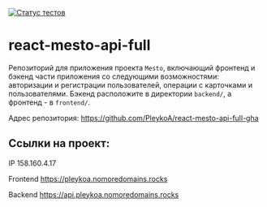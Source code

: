 [![Статус тестов](../../actions/workflows/tests.yml/badge.svg)](../../actions/workflows/tests.yml)

# react-mesto-api-full
Репозиторий для приложения проекта `Mesto`, включающий фронтенд и бэкенд части приложения со следующими возможностями: авторизации и регистрации пользователей, операции с карточками и пользователями. Бэкенд расположите в директории `backend/`, а фронтенд - в `frontend/`. 


Адрес репозитория: https://github.com/PleykoA/react-mesto-api-full-gha

## Ссылки на проект:

IP 158.160.4.17

Frontend https://pleykoa.nomoredomains.rocks

Backend https://api.pleykoa.nomoredomains.rocks
